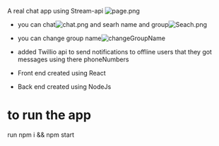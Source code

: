 A real chat app using Stream-api 
![page.png]()
- you can chat![chat.png]() and searh name and group![Seach.png]()
- you can change group name![changeGroupName]()
 - added Twillio api to send notifications to offline users that they got messages using there phoneNumbers

- Front end created using React
- Back end created using NodeJs 

# to run the app 
run npm i && npm start
